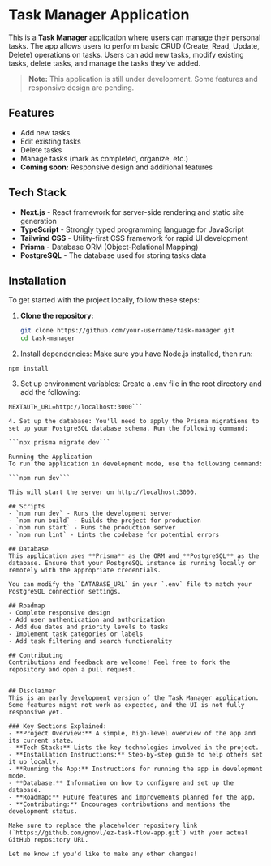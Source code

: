 # Task Manager Application

This is a **Task Manager** application where users can manage their personal tasks. The app allows users to perform basic CRUD (Create, Read, Update, Delete) operations on tasks. Users can add new tasks, modify existing tasks, delete tasks, and manage the tasks they've added.

> **Note:** This application is still under development. Some features and responsive design are pending.

## Features

- Add new tasks
- Edit existing tasks
- Delete tasks
- Manage tasks (mark as completed, organize, etc.)
- **Coming soon:** Responsive design and additional features

## Tech Stack

- **Next.js** - React framework for server-side rendering and static site generation
- **TypeScript** - Strongly typed programming language for JavaScript
- **Tailwind CSS** - Utility-first CSS framework for rapid UI development
- **Prisma** - Database ORM (Object-Relational Mapping)
- **PostgreSQL** - The database used for storing tasks data

## Installation

To get started with the project locally, follow these steps:

1. **Clone the repository:**

   ```bash
   git clone https://github.com/your-username/task-manager.git
   cd task-manager
   ```

2. Install dependencies: Make sure you have Node.js installed, then run:

`npm install`

3. Set up environment variables: Create a .env file in the root directory and add the following:

````DATABASE_URL="postgresql://postgres:admin1234@localhost:5432/postgres?schema=public"
NEXTAUTH_URL=http://localhost:3000```

4. Set up the database: You'll need to apply the Prisma migrations to set up your PostgreSQL database schema. Run the following command:

```npx prisma migrate dev```

Running the Application
To run the application in development mode, use the following command:

```npm run dev```

This will start the server on http://localhost:3000.

## Scripts
- `npm run dev` - Runs the development server
- `npm run build` - Builds the project for production
- `npm run start` - Runs the production server
- `npm run lint` - Lints the codebase for potential errors

## Database
This application uses **Prisma** as the ORM and **PostgreSQL** as the database. Ensure that your PostgreSQL instance is running locally or remotely with the appropriate credentials.

You can modify the `DATABASE_URL` in your `.env` file to match your PostgreSQL connection settings.

## Roadmap
- Complete responsive design
- Add user authentication and authorization
- Add due dates and priority levels to tasks
- Implement task categories or labels
- Add task filtering and search functionality

## Contributing
Contributions and feedback are welcome! Feel free to fork the repository and open a pull request.


## Disclaimer
This is an early development version of the Task Manager application. Some features might not work as expected, and the UI is not fully responsive yet.

### Key Sections Explained:
- **Project Overview:** A simple, high-level overview of the app and its current state.
- **Tech Stack:** Lists the key technologies involved in the project.
- **Installation Instructions:** Step-by-step guide to help others set it up locally.
- **Running the App:** Instructions for running the app in development mode.
- **Database:** Information on how to configure and set up the database.
- **Roadmap:** Future features and improvements planned for the app.
- **Contributing:** Encourages contributions and mentions the development status.

Make sure to replace the placeholder repository link (`https://github.com/gnovl/ez-task-flow-app.git`) with your actual GitHub repository URL.

Let me know if you'd like to make any other changes!
````
